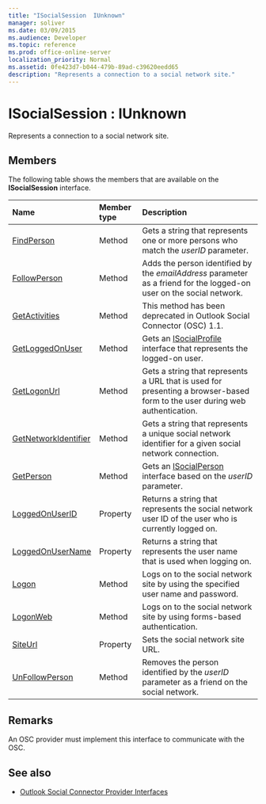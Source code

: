 ```yaml
---
title: "ISocialSession  IUnknown"
manager: soliver
ms.date: 03/09/2015
ms.audience: Developer
ms.topic: reference
ms.prod: office-online-server
localization_priority: Normal
ms.assetid: 0fe423d7-b044-479b-89ad-c39620eedd65
description: "Represents a connection to a social network site."
---
```


# ISocialSession : IUnknown

Represents a connection to a social network site.
  
## Members

The following table shows the members that are available on the **ISocialSession** interface. 
  
|**Name**|**Member type**|**Description**|
|:-----|:-----|:-----|
|[FindPerson](isocialsession-findperson.md) <br/> |Method  <br/> |Gets a string that represents one or more persons who match the  _userID_ parameter.  <br/> |
|[FollowPerson](isocialsession-followperson.md) <br/> |Method  <br/> |Adds the person identified by the  _emailAddress_ parameter as a friend for the logged-on user on the social network.  <br/> |
|[GetActivities](isocialsession-getactivities.md) <br/> |Method  <br/> |This method has been deprecated in Outlook Social Connector (OSC) 1.1.  <br/> |
|[GetLoggedOnUser](isocialsession-getloggedonuser.md) <br/> |Method  <br/> |Gets an [ISocialProfile](isocialprofileisocialperson.md) interface that represents the logged-on user.  <br/> |
|[GetLogonUrl](isocialsession-getlogonurl.md) <br/> |Method  <br/> |Gets a string that represents a URL that is used for presenting a browser-based form to the user during web authentication.  <br/> |
|[GetNetworkIdentifier](isocialsession-getnetworkidentifier.md) <br/> |Method  <br/> |Gets a string that represents a unique social network identifier for a given social network connection.  <br/> |
|[GetPerson](isocialsession-getperson.md) <br/> |Method  <br/> |Gets an [ISocialPerson](isocialpersoniunknown.md) interface based on the  _userID_ parameter.  <br/> |
|[LoggedOnUserID](isocialsession-loggedonuserid.md) <br/> |Property  <br/> |Returns a string that represents the social network user ID of the user who is currently logged on.  <br/> |
|[LoggedOnUserName](isocialsession-loggedonusername.md) <br/> |Property  <br/> |Returns a string that represents the user name that is used when logging on.  <br/> |
|[Logon](isocialsession-logon.md) <br/> |Method  <br/> |Logs on to the social network site by using the specified user name and password.  <br/> |
|[LogonWeb](isocialsession-logonweb.md) <br/> |Method  <br/> |Logs on to the social network site by using forms-based authentication.  <br/> |
|[SiteUrl](isocialsession-siteurl.md) <br/> |Property  <br/> |Sets the social network site URL.  <br/> |
|[UnFollowPerson](isocialsession-unfollowperson.md) <br/> |Method  <br/> |Removes the person identified by the  _userID_ parameter as a friend on the social network.  <br/> |
   
## Remarks

An OSC provider must implement this interface to communicate with the OSC.
  
## See also

- [Outlook Social Connector Provider Interfaces](outlook-social-connector-provider-interfaces.md)

